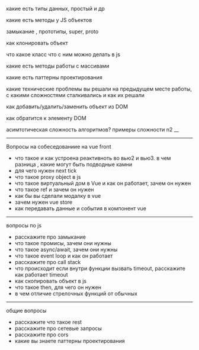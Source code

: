 
какие есть типы данных, простый и др

какие есть методы у JS объектов

замыкание , прототипы, super, proto

как клонировать объект

что какое класс что с ним можно делать в js

какие есть методы работы с массивами

какие есть паттерны проектирования

какие технические проблемы вы решали на предыдущем месте работы, с какими сложностями сталкивались и как их решали

как добавить/удалить/заменить объект из DOM

как обратится к элементу DOM

асимтотическая сложность алгоритмов? примеры сложности n2
__

-----------------------------
Вопросы на собеседованиие на vue front

- что такое и как устроена реактивноть во вью2 и вью3. в чем разница , какие могут быть подводные камни
- для чего нужен next tick
- что такое proxy object в js
- что такое виртуальный дом в Vue и как он работает, зачем он нужен
- что такое ref и зачем он нужен
- как бы вы сделали модалку в vue
- зачем нужен vue store
- как передавать данные и события в компонент vue
-----------------
вопросы по js
- расскажите про замыкание
- что такое промисы, зачем они нужны
- что такое async/await, зачем они нужны
- что такоe event loop и как он работает
- расскажите про call stack
- что происходит если внутри функции вызвать timeout, расскажите как работает timeout
- как скопировать объект в js
- что такое then, для чего он нужен
- в чем отличие стрелочных функций от обычных
-----
общие вопросы
- расскажите что такое rest
- расскажите про сетевые запросы
- расскажите про cors
- какие вы знаете паттерны проектирования






